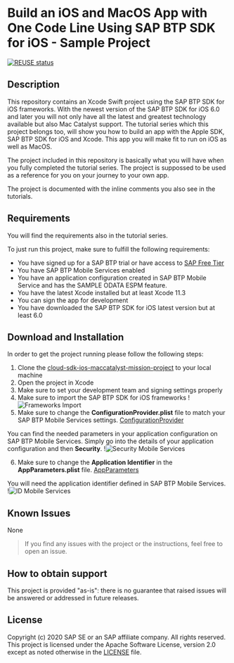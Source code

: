 # Build an iOS and MacOS App with One Code Line Using SAP BTP SDK for iOS - Sample Project

[![REUSE status](https://api.reuse.software/badge/github.com/SAP-samples/cloud-sdk-ios-maccatalyst-mission-project)](https://api.reuse.software/info/github.com/SAP-samples/cloud-sdk-ios-maccatalyst-mission-project)

## Description
This repository contains an Xcode Swift project using the SAP BTP SDK for iOS frameworks. With the newest version of the SAP BTP SDK for iOS 6.0 and later you will not only have all the latest and greatest technology available but also Mac Catalyst support. The tutorial series which this project belongs too, will show you how to build an app with the Apple SDK, SAP BTP SDK for iOS and Xcode. This app you will make fit to run on iOS as well as MacOS.

The project included in this repository is basically what you will have when you fully completed the tutorial series. The project is suppossed to be used as a reference for you on your journey to your own app.

The project is documented with the inline comments you also see in the tutorials.

## Requirements
You will find the requirements also in the tutorial series.

To just run this project, make sure to fulfill the following requirements:
- You have signed up for a SAP BTP trial or have access to [SAP Free Tier](https://discovery-center.cloud.sap/servicessearch/Free%20Tier/?provider=all&regions=all)
- You have SAP BTP Mobile Services enabled
- You have an application configuration created in SAP BTP Mobile Service and has the SAMPLE ODATA ESPM feature.
- You have the latest Xcode installed but at least Xcode 11.3
- You can sign the app for development
- You have downloaded the SAP BTP SDK for iOS latest version but at least 6.0

## Download and Installation
In order to get the project running please follow the following steps:

1. Clone the [cloud-sdk-ios-maccatalyst-mission-project](https://github.com/SAP-samples/cloud-sdk-ios-maccatalyst-mission-project) to your local machine
2. Open the project in Xcode
3. Make sure to set your development team and signing settings properly
4. Make sure to import the SAP BTP SDK for iOS frameworks
!![Frameworks Import](https://user-images.githubusercontent.com/9074514/81099982-97363a80-8ec0-11ea-965e-3cd4fac316ae.png)
5. Make sure to change the **ConfigurationProvider.plist** file to match your SAP BTP Mobile Services settings.
[ConfigurationProvider](https://user-images.githubusercontent.com/9074514/81100142-dfedf380-8ec0-11ea-802e-f4268e432ef8.png)

You can find the needed parameters in your application configuration on SAP BTP Mobile Services. Simply go into the details of your application configuration and then **Security**.
!![Security Mobile Services](https://user-images.githubusercontent.com/9074514/81100650-ba151e80-8ec1-11ea-9500-3c6a1757fdf6.png)

6. Make sure to change the **Application Identifier** in the **AppParameters.plist** file.
[AppParameters](https://user-images.githubusercontent.com/9074514/81100149-e2504d80-8ec0-11ea-97ad-8d01bfb0d172.png)

You will need the application identifier defined in SAP BTP Mobile Services.
!![ID Mobile Services](https://user-images.githubusercontent.com/9074514/81100979-3dcf0b00-8ec2-11ea-9c3e-bbca4fbc2c3a.png)

## Known Issues
None

> If you find any issues with the project or the instructions, feel free to open an issue.

## How to obtain support
This project is provided "as-is": there is no guarantee that raised issues will be answered or addressed in future releases.

## License
Copyright (c) 2020 SAP SE or an SAP affiliate company. All rights reserved. This project is licensed under the Apache Software License, version 2.0 except as noted otherwise in the [LICENSE](https://github.com/SAP-samples/cloud-sdk-ios-maccatalyst-mission-project/tree/master/LICENSES) file.

